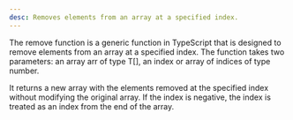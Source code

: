 ```yaml
---
desc: Removes elements from an array at a specified index.
---
```


The remove function is a generic function in TypeScript that is designed to remove elements from an array at a specified index. The function takes two parameters: an array arr of type T[], an index or array of indices of type number.

It returns a new array with the elements removed at the specified index without modifying the original array. If the index is negative, the index is treated as an index from the end of the array.
